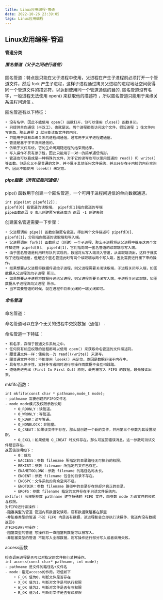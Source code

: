 ```yaml
---
title: Linux应用编程-管道
date: 2022-10-26 23:39:05
tags: Linux应用编程
---
```


##	Linux应用编程-管道

#### 管道分类

##### 匿名管道（父子之间进行通信）

匿名管道：特点是只能在父子进程中使用，父进程在产生子进程前必须打开一个管道文件，然后 fork 产生子进程，这样子进程通过拷贝父进程的进程地址空间获得同一个管道文件的描述符，以达到使用同一个管道通信的目的. 匿名管道没有名字，一般进程无法使用 open() 来获取他的描述符  ，所以匿名管道只能用于亲缘关系进程间通信  。

匿名管道有以下特征：

```
• 没有名字，因此不能使用 open() 函数打开，但可以使用 close() 函数关闭。
• 只提供单向通信（半双工），也就是说，两个进程都能访问这个文件，假设进程 1 往文件内写东西，那么进程 2 就只能读取文件的内容。
• 只能用于具有血缘关系的进程间通信，通常用于父子进程建通信。
• 管道是基于字节流来通信的。
• 依赖于文件系统，它的生命周期随进程的结束而结束。
• 写入操作不具有原子性，因此只能用于一对一的简单通信情形。
• 管道也可以看成是一种特殊的文件，对于它的读写也可以使用普通的 read() 和 write() 等函数。但是它又不是普通的文件，并不属于其他任何文件系统，并且只存在于内核的内存空间中，因此不能使用 lseek() 来定位。
```

##### pipe函数（所有进程间通信）

pipe() 函数用于创建一个匿名管道，一个可用于进程间通信的单向数据通道。  

```
int pipe(int pipefd[2]);
pipefd[0] 指管道的读取端， pipefd[1]指向管道的写端
pipe函数返回 0 表示创建匿名管道成功 返回 -1 创建失败
```

创建匿名管道需要一下步骤：

```
• 父进程调用 pipe() 函数创建匿名管道，得到两个文件描述符 pipefd[0]、 pipefd[1]，分别指向管道的读取端和写入端。
• 父进程调用 fork() 函数启动（创建）一个子进程，那么子进程将从父进程中继承这两个文件描述符 pipefd[0]、 pipefd[1]，它们指向同一匿名管道的读取端与写入端。
• 由于匿名管道是利用环形队列实现的，数据将从写入端流入管道，从读取端流出，这样子就实现了进程间通信，但是这个匿名管道此时有两个读取端与两个写入端，因此需要进行接下来的操作。
• 如果想要从父进程将数据传递给子进程，则父进程需要关闭读取端，子进程关闭写入端，如图数据从父进程流向子进程 所示。
• 如果想要从子进程将数据传递给父进程，则父进程需要关闭写入端，子进程关闭读取端，如图数据从子进程流向父进程 所示。
• 当不需要管道的时候，就在进程中将未关闭的一端关闭即可。
```



##### 命名管道

命名管道：

命名管道可以在多个无关的进程中交换数据（通信） .

命名管道一下特征：

```
• 有名字，存储于普通文件系统之中。
• 任何具有相应权限的进程都可以使用 open() 来获取命名管道的文件描述符。
• 跟普通文件一样：使用统一的 read()/write() 来读写。
• 跟普通文件不同：不能使用 lseek() 来定位，原因是数据存储于内存中。
• 具有写入原子性，支持多写者同时进行写操作而数据不会互相践踏。
• 遵循先进先出（First In First Out）原则，最先被写入 FIFO 的数据，最先被读出来。
```

mkfifo函数：

```
int mkfifo(const char * pathname,mode_t mode);
- pathname 需要创建的FIFO文件名
- mode mode模式及权限参数说明
	• O_RDONLY：读管道。
    • O_WRONLY：写管道。
    • O_RDWR：读写管道。
    • O_NONBLOCK：非阻塞。
    • O_CREAT：如果该文件不存在，那么就创建一个新的文件，并用第三个参数为其设置权限。
    • O_EXCL：如果使用 O_CREAT 时文件存在，那么可返回错误消息。这一参数可测试文件是否存在。
返回值说明如下：
    • 0：成功
    • EACCESS：参数 filename 所指定的目录路径无可执行的权限。
    • EEXIST：参数 filename 所指定的文件已存在。
    • ENAMETOOLONG：参数 filename 的路径名称太长。
    • ENOENT：参数 filename 包含的目录不存在。
    • ENOSPC：文件系统的剩余空间不足。
    • ENOTDIR：参数 filename 路径中的目录存在但却非真正的目录。
    • EROFS：参数 filename 指定的文件存在于只读文件系统内。
mkfifo() 会根据参数 pathname 建立特殊的 FIFO 文件，而参数 mode 为该文件的模式与权限。
对FIFO进行读操作：
-阻塞类型的管道 管道内有数据就读取，没有数据就阻塞在那里
-非阻塞类型的管道 不论 FIFO 内是否有数据，读进程都会立即执行读操作，管道内没有数据返回0
对FIFO进行写操作：
-阻塞类型的管道 写操作将一直阻塞到数据可以被写入。
-非阻塞类型的管道 不能写入全部数据，则写操作进行部分写入或者调用失败。

```

access函数

```
检查调用进程是否可以对指定的文件执行某种操作。
int access(const char* pathname, int mode);
- pathname 是文件的路径名+文件名
- mode：指定access的作用，取值如下
    • F_OK 值为0，判断文件是否存在 
    • X_OK 值为1，判断对文件是可执行权限 
    • W_OK 值为2，判断对文件是否有写权限 
    • R_OK 值为4，判断对文件是否有读权限
```


